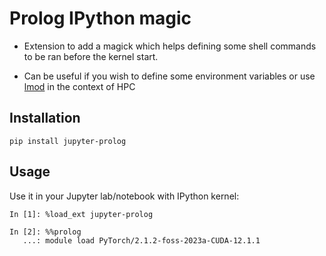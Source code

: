 # Prolog IPython magic

- Extension to add a magick which helps defining some shell commands to be ran before the kernel start.

- Can be useful if you wish to define some environment variables or use [lmod](https://lmod.readthedocs.io/en/latest/) in the context of HPC


## Installation

`pip install jupyter-prolog`


## Usage

Use it in your Jupyter lab/notebook with IPython kernel:

```
In [1]: %load_ext jupyter-prolog                                       

In [2]: %%prolog 
   ...: module load PyTorch/2.1.2-foss-2023a-CUDA-12.1.1
```
